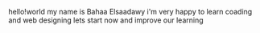 hello!world
my name is Bahaa Elsaadawy
i'm very happy to learn coading and web designing
lets start now and improve our learning
